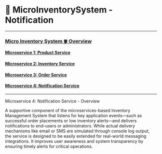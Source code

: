 # 🔔 MicroInventorySystem - Notification

---
###  [Micro Inventory System 🍀 Overview](https://github.com/Ochwada/MicroInventorySystem-Product)
#### [Microservice 1: Product Service](https://github.com/Ochwada/MicroInventorySystem-Product)
#### [Microservice 2: Inventory Service](https://github.com/Ochwada/MicroInventorySystem-Inventory)
#### [Microservice 3: Order Service](https://github.com/Ochwada/MicroInventorySystem-Order)
#### [Microservice 4: Notification Service](https://github.com/Ochwada/MicroInventorySystem-Notification)

---

Microservice 4: Notification Service - Overview

A supportive component of the microservices-based Inventory Management System that listens for key application 
events—such as successful order placements or low inventory alerts—and delivers notifications to end-users or 
administrators. While actual delivery mechanisms like email or SMS are simulated through console log output, 
the service is designed to be easily extended for real-world messaging integrations. It improves user awareness and 
system transparency by ensuring timely alerts for critical operations.
